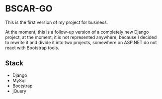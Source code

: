 # BSCAR-GO

This is the first version of my project for business.


At the moment, this is a follow-up version of a completely new Django project, at the moment, it is not represented anywhere, because I decided to rewrite it and divide it into two projects, somewhere on ASP.NET do not react with Bootstrap tools.


## Stack

- Django
- MySql
- Bootstrap
- jQuery

